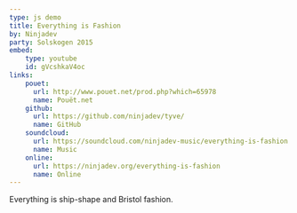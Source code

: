 ```yaml
---
type: js demo
title: Everything is Fashion
by: Ninjadev
party: Solskogen 2015
embed:
    type: youtube
    id: gVcshkaV4oc
links:
    pouet:
      url: http://www.pouet.net/prod.php?which=65978
      name: Pouët.net
    github:
      url: https://github.com/ninjadev/tyve/
      name: GitHub
    soundcloud:
      url: https://soundcloud.com/ninjadev-music/everything-is-fashion
      name: Music
    online:
      url: https://ninjadev.org/everything-is-fashion
      name: Online
---
```


Everything is ship-shape and Bristol fashion.

